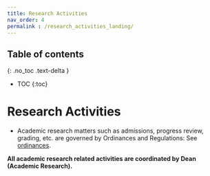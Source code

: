 ```yaml
---
title: Research Activities
nav_order: 4
permalink : /research_activities_landing/
---
```

## Table of contents
{: .no_toc .text-delta } 
* TOC
{:toc}

# Research Activities

* Academic research matters such as admissions, progress review, grading, etc. are governed by Ordinances and Regulations: 
See [ordinances](https://www.iitm.ac.in/academics/academic-services/ordinances).

**All academic research related activities are coordinated by Dean (Academic Research).**